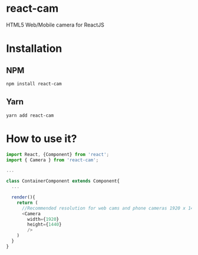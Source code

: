 # react-cam
HTML5 Web/Mobile camera for ReactJS

# Installation

## NPM
```console 
npm install react-cam
```

## Yarn
```console
yarn add react-cam
```


# How to use it?
```javascript
import React, {Component} from 'react';
import { Camera } from 'react-cam';

...

class ContainerComponent extends Component{
  ...

  render(){
    return (
      //Recommended resolution for web cams and phone cameras 1920 x 1440
      <Camera
        width={1920} 
        height={1440}
        />
    )
  }
}

```